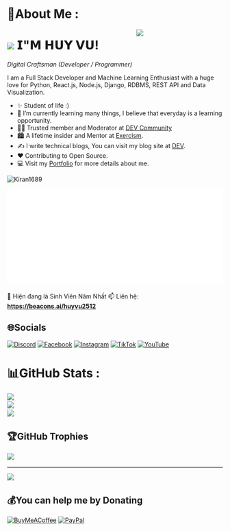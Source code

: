 # 💫About Me :

<!--Night Owl image-->
<div>
  <img align="right" width="40%" src="https://owlbertsio-resized.s3.amazonaws.com/Popper.psd.full.png">
</div>

<!--Header Name-->
# <img src="https://emojis.slackmojis.com/emojis/images/1531849430/4246/blob-sunglasses.gif?1531849430" width="30"/> 𝗜"𝗠 𝗛𝗨𝗬 𝗩𝗨! 
*Digital Craftsman (Developer / Programmer)*
<br /> 
<!--Start Intro-->               
<p align="left">I am a Full Stack Developer and Machine Learning Enthusiast with a huge love for Python, React.js, Node.js, Django, RDBMS, REST API and Data Visualization. </p>

- ✨ Student of life :)
- 🌱 I’m currently learning many things, I believe that everyday is a learning opportunity.
- 💁‍♂️ Trusted member and Moderator at [DEV Community](https://dev.to)
- 🏙 A lifetime insider and Mentor at [Exercism](https://exercism.org/profiles/Kiran1689).
- ✍ I write technical blogs, You can visit my blog site at [DEV](https://dev.to/dev_kiran).
- ❤ Contributing to Open Source.
- 💻 Visit my [Portfolio](https://kiran1689.github.io) for more details about me.
<!--End Intro-->

<!--Profile Count Badge-->
<p align="left">
  <img src="https://komarev.com/ghpvc/?username=Kiran1689&label=Profile%20views&color=770677&style=for-the-badge&logo=star" alt="Kiran1689" style="padding-right:20px;" />
</p>


















<p align="center">
  <img src="banner.svg" alt="Huy Vũ Banner" width="900">
</p>

📖 Hiện đang là Sinh Viên Năm Nhất
📫 Liên hệ: **https://beacons.ai/huyvu2512**


## 🌐Socials
[![Discord](https://img.shields.io/badge/Discord-%237289DA.svg?logo=discord&logoColor=white)](htttps://discord.gg/HK6V7Fr8cR) [![Facebook](https://img.shields.io/badge/Facebook-%231877F2.svg?logo=Facebook&logoColor=white)](https://facebook.com/huyvu2512) [![Instagram](https://img.shields.io/badge/Instagram-%23E4405F.svg?logo=Instagram&logoColor=white)](https://instagram.com/v.huy2512) [![TikTok](https://img.shields.io/badge/TikTok-%23000000.svg?logo=TikTok&logoColor=white)](https://tiktok.com/@huyvu2512) [![YouTube](https://img.shields.io/badge/YouTube-%23FF0000.svg?logo=YouTube&logoColor=white)](https://youtube.com/c/huyvu_2512) 
# 📊GitHub Stats :
![](https://github-readme-stats.vercel.app/api?username=huyvu2512&theme=dark&hide_border=false&include_all_commits=false&count_private=false)<br/>
![](https://github-readme-streak-stats.herokuapp.com/?user=huyvu2512&theme=dark&hide_border=false)<br/>
![](https://github-readme-stats.vercel.app/api/top-langs/?username=huyvu2512&theme=dark&hide_border=false&include_all_commits=false&count_private=false&layout=compact)

## 🏆GitHub Trophies
![](https://github-trophies.vercel.app/?username=huyvu2512&theme=dracula&no-frame=false&no-bg=false&margin-w=4)

---
[![](https://visitcount.itsvg.in/api?id=huyvu2512&icon=0&color=0)](https://visitcount.itsvg.in)

  ## 💰You can help me by Donating
  [![BuyMeACoffee](https://img.shields.io/badge/Buy%20Me%20a%20Coffee-ffdd00?style=for-the-badge&logo=buy-me-a-coffee&logoColor=black)](https://buymeacoffee.com/huyvu2512) [![PayPal](https://img.shields.io/badge/PayPal-00457C?style=for-the-badge&logo=paypal&logoColor=white)](https://paypal.me/huyvu2512) 

  <!-- Proudly created with GPRM ( https://gprm.itsvg.in ) -->
  
